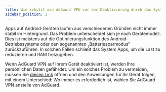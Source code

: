 ```yaml
---
title: Wie schützt man AdGuard VPN vor der Deaktivierung durch das System
sidebar_position: 1
---
```


Apps auf Android-Geräten laufen aus verschiedenen Gründen nicht immer stabil im Hintergrund. Das Problem unterscheidet sich je nach Gerätemodell. Dies ist meistens auf die Optimierungsfunktion des Android-Betriebssystems oder den sogenannten „Batteriesparmodus“ zurückzuführen. In solchen Fällen schließt das System Apps, um die Last zu reduzieren und RAM freizugeben.

Wenn AdGuard VPN auf Ihrem Gerät deaktiviert ist, werden Ihre persönlichen Daten gefährdet. Um ein solches Problem zu vermeiden, müssen Sie [diesen Link](https://adguard.com/kb/adguard-for-android/solving-problems/background-work/) öffnen und den Anweisungen für Ihr Gerät folgen, mit einem Unterschied: Wo immer es erforderlich ist, wählen Sie AdGuard VPN anstelle von AdGuard.
